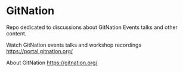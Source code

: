 # GitNation

Repo dedicated to discussions about GitNation Events talks and other content.

Watch GitNation events talks and workshop recordings https://portal.gitnation.org/

About GitNation https://gitnation.org/
